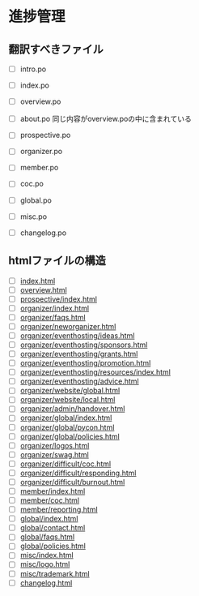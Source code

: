 # 進捗管理

## 翻訳すべきファイル

- [ ] intro.po
- [ ] index.po
- [ ] overview.po
- [ ] about.po 同じ内容がoverview.poの中に含まれている
- [ ] prospective.po
- [ ] organizer.po
- [ ] member.po
- [ ] coc.po
- [ ] global.po
- [ ] misc.po
- [ ] changelog.po


## htmlファイルの構造

- [ ] [index.html](http://kit.pyladies.com/en/latest/index.html)
- [ ] [overview.html](http://kit.pyladies.com/en/latest/overview.html)
- [ ] [prospective/index.html](http://kit.pyladies.com/en/latest/prospective/index.html)
- [ ] [organizer/index.html](http://kit.pyladies.com/en/latest/organizer/index.html)
- [ ] [organizer/faqs.html](http://kit.pyladies.com/en/latest/organizer/faqs.html)
- [ ] [organizer/neworganizer.html](http://kit.pyladies.com/en/latest/organizer/neworganizer.html)
- [ ] [organizer/eventhosting/ideas.html](http://kit.pyladies.com/en/latest/organizer/eventhosting/ideas.html)
- [ ] [organizer/eventhosting/sponsors.html](http://kit.pyladies.com/en/latest/organizer/eventhosting/sponsors.html)
- [ ] [organizer/eventhosting/grants.html](http://kit.pyladies.com/en/latest/organizer/eventhosting/grants.html)
- [ ] [organizer/eventhosting/promotion.html](http://kit.pyladies.com/en/latest/organizer/eventhosting/promotion.html)
- [ ] [organizer/eventhosting/resources/index.html](http://kit.pyladies.com/en/latest/organizer/eventhosting/advice.html)
- [ ] [organizer/eventhosting/advice.html](http://kit.pyladies.com/en/latest/organizer/eventhosting/advice.html)
- [ ] [organizer/website/global.html](http://kit.pyladies.com/en/latest/organizer/website/global.html)
- [ ] [organizer/website/local.html](http://kit.pyladies.com/en/latest/organizer/website/local.html)
- [ ] [organizer/admin/handover.html](http://kit.pyladies.com/en/latest/organizer/admin/handover.html)
- [ ] [organizer/global/index.html](http://kit.pyladies.com/en/latest/organizer/global/index.html)
- [ ] [organizer/global/pycon.html](http://kit.pyladies.com/en/latest/organizer/global/pycon.html)
- [ ] [organizer/global/policies.html](http://kit.pyladies.com/en/latest/organizer/global/policies.html)
- [ ] [organizer/logos.html](http://kit.pyladies.com/en/latest/organizer/logos.html)
- [ ] [organizer/swag.html](http://kit.pyladies.com/en/latest/organizer/swag.html)
- [ ] [organizer/difficult/coc.html](http://kit.pyladies.com/en/latest/organizer/difficult/coc.html)
- [ ] [organizer/difficult/responding.html](http://kit.pyladies.com/en/latest/organizer/difficult/responding.html)
- [ ] [organizer/difficult/burnout.html](http://kit.pyladies.com/en/latest/organizer/difficult/burnout.html)
- [ ] [member/index.html](http://kit.pyladies.com/en/latest/member/index.html)
- [ ] [member/coc.html](http://kit.pyladies.com/en/latest/member/coc.html)
- [ ] [member/reporting.html](http://kit.pyladies.com/en/latest/member/reporting.html)
- [ ] [global/index.html](http://kit.pyladies.com/en/latest/global/index.html)
- [ ] [global/contact.html](http://kit.pyladies.com/en/latest/global/contact.html)
- [ ] [global/faqs.html](http://kit.pyladies.com/en/latest/global/faqs.html)
- [ ] [global/policies.html](http://kit.pyladies.com/en/latest/global/policies.html)
- [ ] [misc/index.html](http://kit.pyladies.com/en/latest/misc/index.html)
- [ ] [misc/logo.html](http://kit.pyladies.com/en/latest/misc/logo.html)
- [ ] [misc/trademark.html](http://kit.pyladies.com/en/latest/misc/trademark.html)
- [ ] [changelog.html](http://kit.pyladies.com/en/latest/changelog.html)
